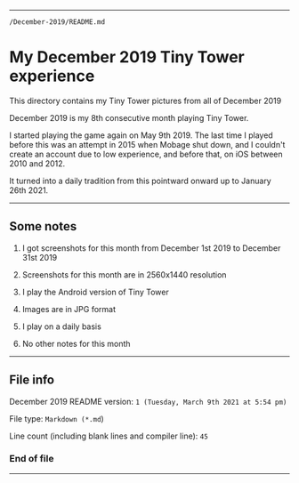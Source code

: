 
***

`/December-2019/README.md`

# My December 2019 Tiny Tower experience

This directory contains my Tiny Tower pictures from all of December 2019

December 2019 is my 8th consecutive month playing Tiny Tower.

I started playing the game again on May 9th 2019. The last time I played before this was an attempt in 2015 when Mobage shut down, and I couldn't create an account due to low experience, and before that, on iOS between 2010 and 2012.

It turned into a daily tradition from this pointward onward up to January 26th 2021.

***

## Some notes

1. I got screenshots for this month from December 1st 2019 to December 31st 2019

2. Screenshots for this month are in 2560x1440 resolution

3. I play the Android version of Tiny Tower

4. Images are in JPG format

5. I play on a daily basis

6. No other notes for this month

***

## File info

December 2019 README version: `1 (Tuesday, March 9th 2021 at 5:54 pm)`

File type: `Markdown (*.md`)

Line count (including blank lines and compiler line): `45`

### End of file

***
